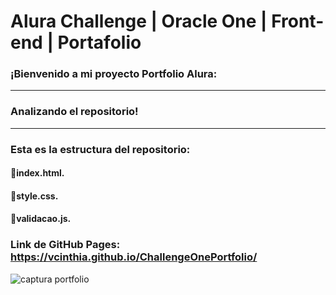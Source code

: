 # Alura Challenge | Oracle One | Front-end | Portafolio

### ¡Bienvenido a mi proyecto Portfolio Alura:
---
### Analizando el repositorio!
---
### Esta es la estructura del repositorio:
#### 🔹index.html.
#### 🔹style.css.
#### 🔹validacao.js.

### Link de GitHub Pages: https://vcinthia.github.io/ChallengeOnePortfolio/

![captura portfolio](https://user-images.githubusercontent.com/93406033/193319241-8ef66f0a-67a2-4d48-a1df-4a2f0966d9fc.png)
